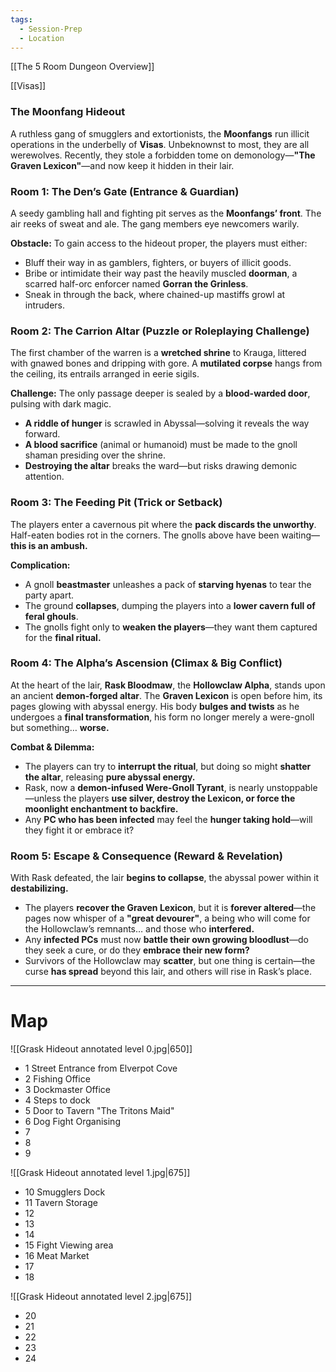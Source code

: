 ```yaml
---
tags:
  - Session-Prep
  - Location
---
```

[[The 5 Room Dungeon Overview]]

[[Visas]]

### **The Moonfang Hideout**

A ruthless gang of smugglers and extortionists, the **Moonfangs** run illicit operations in the underbelly of **Visas**. Unbeknownst to most, they are all werewolves. Recently, they stole a forbidden tome on demonology—**"The Graven Lexicon"**—and now keep it hidden in their lair.

### **Room 1: The Den’s Gate (Entrance & Guardian)**

A seedy gambling hall and fighting pit serves as the **Moonfangs’ front**. The air reeks of sweat and ale. The gang members eye newcomers warily.

**Obstacle:** To gain access to the hideout proper, the players must either:

- Bluff their way in as gamblers, fighters, or buyers of illicit goods.
- Bribe or intimidate their way past the heavily muscled **doorman**, a scarred half-orc enforcer named **Gorran the Grinless**.
- Sneak in through the back, where chained-up mastiffs growl at intruders.

### **Room 2: The Carrion Altar (Puzzle or Roleplaying Challenge)**

The first chamber of the warren is a **wretched shrine** to Krauga, littered with gnawed bones and dripping with gore. A **mutilated corpse** hangs from the ceiling, its entrails arranged in eerie sigils.

**Challenge:** The only passage deeper is sealed by a **blood-warded door**, pulsing with dark magic.

- **A riddle of hunger** is scrawled in Abyssal—solving it reveals the way forward.
- **A blood sacrifice** (animal or humanoid) must be made to the gnoll shaman presiding over the shrine.
- **Destroying the altar** breaks the ward—but risks drawing demonic attention.



### **Room 3: The Feeding Pit (Trick or Setback)**

The players enter a cavernous pit where the **pack discards the unworthy**. Half-eaten bodies rot in the corners. The gnolls above have been waiting—**this is an ambush.**

**Complication:**

- A gnoll **beastmaster** unleashes a pack of **starving hyenas** to tear the party apart.
- The ground **collapses**, dumping the players into a **lower cavern full of feral ghouls**.
- The gnolls fight only to **weaken the players**—they want them captured for the **final ritual.**



### **Room 4: The Alpha’s Ascension (Climax & Big Conflict)**

At the heart of the lair, **Rask Bloodmaw**, the **Hollowclaw Alpha**, stands upon an ancient **demon-forged altar**. The **Graven Lexicon** is open before him, its pages glowing with abyssal energy. His body **bulges and twists** as he undergoes a **final transformation**, his form no longer merely a were-gnoll but something… **worse.**

**Combat & Dilemma:**

- The players can try to **interrupt the ritual**, but doing so might **shatter the altar**, releasing **pure abyssal energy.**
- Rask, now a **demon-infused Were-Gnoll Tyrant**, is nearly unstoppable—unless the players **use silver, destroy the Lexicon, or force the moonlight enchantment to backfire.**
- Any **PC who has been infected** may feel the **hunger taking hold**—will they fight it or embrace it?


### **Room 5: Escape & Consequence (Reward & Revelation)**

With Rask defeated, the lair **begins to collapse**, the abyssal power within it **destabilizing.**

- The players **recover the Graven Lexicon**, but it is **forever altered**—the pages now whisper of a **"great devourer"**, a being who will come for the Hollowclaw’s remnants… and those who **interfered.**
- Any **infected PCs** must now **battle their own growing bloodlust**—do they seek a cure, or do they **embrace their new form?**
- Survivors of the Hollowclaw may **scatter**, but one thing is certain—the curse **has spread** beyond this lair, and others will rise in Rask’s place.
---

# Map

![[Grask Hideout annotated level 0.jpg|650]]

- 1 Street Entrance from Elverpot Cove
- 2 Fishing Office
- 3 Dockmaster Office
- 4 Steps to dock
- 5 Door to Tavern "The Tritons Maid"
- 6  Dog Fight Organising
- 7 
- 8
- 9



![[Grask Hideout annotated level 1.jpg|675]]


- 10 Smugglers Dock
- 11 Tavern Storage
- 12 
- 13
- 14
- 15 Fight Viewing area
- 16 Meat Market
- 17 
- 18

![[Grask Hideout annotated level 2.jpg|675]]

- 20
- 21
- 22
- 23
- 24
